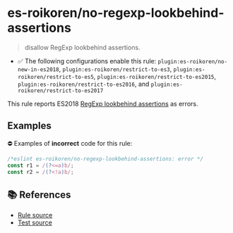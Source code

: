 # es-roikoren/no-regexp-lookbehind-assertions
> disallow RegExp lookbehind assertions.

- ✅ The following configurations enable this rule: `plugin:es-roikoren/no-new-in-es2018`, `plugin:es-roikoren/restrict-to-es3`, `plugin:es-roikoren/restrict-to-es5`, `plugin:es-roikoren/restrict-to-es2015`, `plugin:es-roikoren/restrict-to-es2016`, and `plugin:es-roikoren/restrict-to-es2017`

This rule reports ES2018 [RegExp lookbehind assertions](https://github.com/tc39/proposal-regexp-lookbehind#readme) as errors.

## Examples

⛔ Examples of **incorrect** code for this rule:

```js
/*eslint es-roikoren/no-regexp-lookbehind-assertions: error */
const r1 = /(?<=a)b/;
const r2 = /(?<!a)b/;
```

## 📚 References

- [Rule source](https://github.com/roikoren755/eslint-plugin-es/blob/v2.0.7/src/rules/no-regexp-lookbehind-assertions.ts)
- [Test source](https://github.com/roikoren755/eslint-plugin-es/blob/v2.0.7/tests/src/rules/no-regexp-lookbehind-assertions.ts)
